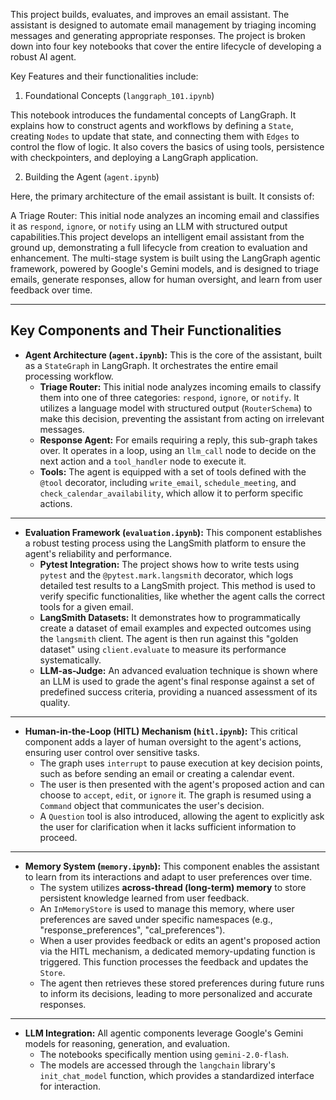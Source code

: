 
This project builds, evaluates, and improves an email assistant. The assistant is designed to automate email management by triaging incoming messages and generating appropriate responses. The project is broken down into four key notebooks that cover the entire lifecycle of developing a robust AI agent.

Key Features and their functionalities include:

1. Foundational Concepts (`langgraph_101.ipynb`)

This notebook introduces the fundamental concepts of LangGraph. It explains how to construct agents and workflows by defining a `State`, creating `Nodes` to update that state, and connecting them with `Edges` to control the flow of logic. It also covers the basics of using tools, persistence with checkpointers, and deploying a LangGraph application.

2. Building the Agent (`agent.ipynb`)

  Here, the primary architecture of the email assistant is built. It consists of:

  A Triage Router: This initial node analyzes an incoming email and classifies it as `respond`, `ignore`, or `notify` using an LLM with structured output capabilities.This project develops an intelligent email assistant from the ground up, demonstrating a full lifecycle from creation to evaluation and enhancement. The multi-stage system is built using the LangGraph agentic framework, powered by Google's Gemini models, and is designed to triage emails, generate responses, allow for human oversight, and learn from user feedback over time.

---
## Key Components and Their Functionalities

* **Agent Architecture (`agent.ipynb`):** This is the core of the assistant, built as a `StateGraph` in LangGraph. It orchestrates the entire email processing workflow.
    * **Triage Router:** This initial node analyzes incoming emails to classify them into one of three categories: `respond`, `ignore`, or `notify`. It utilizes a language model with structured output (`RouterSchema`) to make this decision, preventing the assistant from acting on irrelevant messages.
    * **Response Agent:** For emails requiring a reply, this sub-graph takes over. It operates in a loop, using an `llm_call` node to decide on the next action and a `tool_handler` node to execute it.
    * **Tools:** The agent is equipped with a set of tools defined with the `@tool` decorator, including `write_email`, `schedule_meeting`, and `check_calendar_availability`, which allow it to perform specific actions.

***

* **Evaluation Framework (`evaluation.ipynb`):** This component establishes a robust testing process using the LangSmith platform to ensure the agent's reliability and performance.
    * **Pytest Integration:** The project shows how to write tests using `pytest` and the `@pytest.mark.langsmith` decorator, which logs detailed test results to a LangSmith project. This method is used to verify specific functionalities, like whether the agent calls the correct tools for a given email.
    * **LangSmith Datasets:** It demonstrates how to programmatically create a dataset of email examples and expected outcomes using the `langsmith` client. The agent is then run against this "golden dataset" using `client.evaluate` to measure its performance systematically.
    * **LLM-as-Judge:** An advanced evaluation technique is shown where an LLM is used to grade the agent's final response against a set of predefined success criteria, providing a nuanced assessment of its quality.

***

* **Human-in-the-Loop (HITL) Mechanism (`hitl.ipynb`):** This critical component adds a layer of human oversight to the agent's actions, ensuring user control over sensitive tasks.
    * The graph uses `interrupt` to pause execution at key decision points, such as before sending an email or creating a calendar event.
    * The user is then presented with the agent's proposed action and can choose to `accept`, `edit`, or `ignore` it. The graph is resumed using a `Command` object that communicates the user's decision.
    * A `Question` tool is also introduced, allowing the agent to explicitly ask the user for clarification when it lacks sufficient information to proceed.

***

* **Memory System (`memory.ipynb`):** This component enables the assistant to learn from its interactions and adapt to user preferences over time.
    * The system utilizes **across-thread (long-term) memory** to store persistent knowledge learned from user feedback.
    * An `InMemoryStore` is used to manage this memory, where user preferences are saved under specific namespaces (e.g., "response\_preferences", "cal\_preferences").
    * When a user provides feedback or edits an agent's proposed action via the HITL mechanism, a dedicated memory-updating function is triggered. This function processes the feedback and updates the `Store`.
    * The agent then retrieves these stored preferences during future runs to inform its decisions, leading to more personalized and accurate responses.

***

* **LLM Integration:** All agentic components leverage Google's Gemini models for reasoning, generation, and evaluation.
    * The notebooks specifically mention using `gemini-2.0-flash`.
    * The models are accessed through the `langchain` library's `init_chat_model` function, which provides a standardized interface for interaction.

